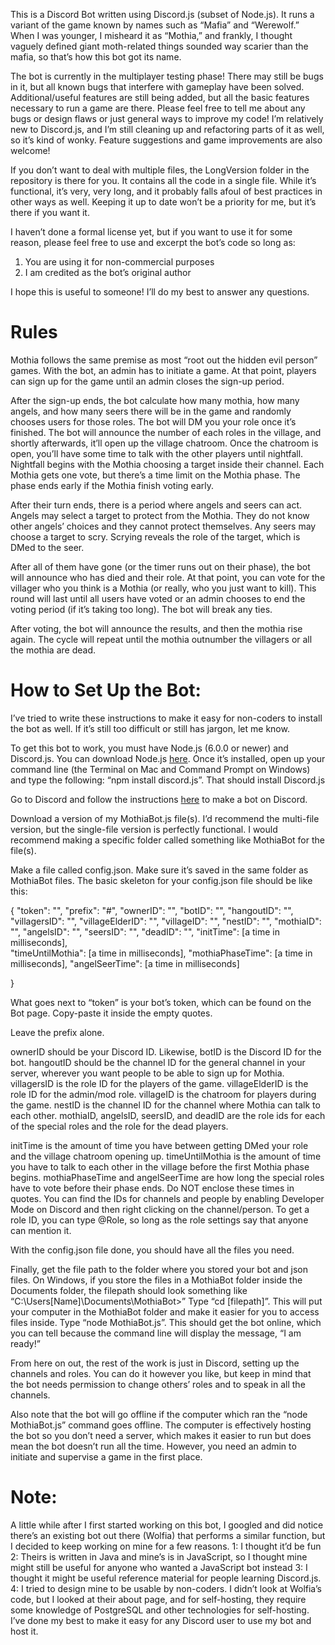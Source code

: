 This is a Discord Bot written using Discord.js (subset of Node.js). It runs a variant of the game known by names such as “Mafia” and “Werewolf.” When I was younger, I misheard it as “Mothia,” and frankly, I thought vaguely defined giant moth-related things sounded way scarier than the mafia, so that’s how this bot got its name. 

The bot is currently in the multiplayer testing phase! There may still be bugs in it, but all known bugs that interfere with gameplay have been solved. Additional/useful features are still being added, but all the basic features necessary to run a game are there.
Please feel free to tell me about any bugs or design flaws or just general ways to improve my code! I’m relatively new to Discord.js, and I’m still cleaning up and refactoring parts of it as well, so it’s kind of wonky. Feature suggestions and game improvements are also welcome! 

If you don’t want to deal with multiple files, the LongVersion folder in the repository is there for you. It contains all the code in a single file. While it’s functional, it’s very, very long, and it probably falls afoul of best practices in other ways as well. Keeping it up to date won’t be a priority for me, but it’s there if you want it.

I haven’t done a formal license yet, but if you want to use it for some reason, please feel free to use and excerpt the bot’s code so long as:
1. You are using it for non-commercial purposes
2. I am credited as the bot’s original author

I hope this is useful to someone! I’ll do my best to answer any questions.

# Rules

Mothia follows the same premise as most “root out the hidden evil person” games. With the bot, an admin has to initiate a game. At that point, players can sign up for the game until an admin closes the sign-up period. 

After the sign-up ends, the bot calculate how many mothia, how many angels, and how many seers there will be in the game and randomly chooses users for those roles. The bot will DM you your role once it’s finished. The bot will announce the number of each roles in the village, and shortly afterwards, it’ll open up the village chatroom. 
Once the chatroom is open, you’ll have some time to talk with the other players until nightfall. Nightfall begins with the Mothia choosing a target inside their channel. Each Mothia gets one vote, but there’s a time limit on the Mothia phase. The phase ends early if the Mothia finish voting early.

After their turn ends, there is a period where angels and seers can act. Angels may select a target to protect from the Mothia. They do not know other angels’ choices and they cannot protect themselves.   Any seers may choose a target to scry. Scrying reveals the role of the target, which is DMed to the seer. 

After all of them have gone (or the timer runs out on their phase), the bot will announce who has died and their role. At that point, you can vote for the villager who you think is a Mothia (or really, who you just want to kill). This round will last until all users have voted or an admin chooses to end the voting period (if it’s taking too long).
The bot will break any ties.

After voting, the bot will announce the results, and then the mothia rise again. The cycle will repeat until the mothia outnumber the villagers or all the mothia are dead.


# How to Set Up the Bot:
I’ve tried to write these instructions to make it easy for non-coders to install the bot as well. If it’s still too difficult or still has jargon, let me know.

To get this bot to work, you must have Node.js (6.0.0 or newer) and Discord.js. You can download Node.js [here](https://nodejs.org/en/). Once it’s installed, open up your command line (the Terminal on Mac and Command Prompt on Windows) and type the following: “npm install discord.js”. That should install Discord.js

Go to Discord and follow the instructions [here](https://github.com/Chikachi/DiscordIntegration/wiki/How-to-get-a-token-and-channel-ID-for-Discord) to make a bot on Discord. 

Download a version of my MothiaBot.js file(s). I’d recommend the multi-file version, but the single-file version is perfectly functional. I would recommend making a specific folder called something like MothiaBot for the file(s). 

Make a file called config.json. Make sure it’s saved in the same folder as MothiaBot files.
The basic skeleton for your config.json file should be like this:

{
  "token": "",
  "prefix": "#",
  "ownerID": "",
  "botID": "",
  "hangoutID": "",
  "villagersID": "",
  "villageElderID": "",
  "villageID": "",
  "nestID": "",
 "mothiaID": "",
  "angelsID": "",
  "seersID": "",
  "deadID": "",
  "initTime": [a time in milliseconds],  
  "timeUntilMothia": [a time in milliseconds],
  "mothiaPhaseTime": [a time in milliseconds],
  "angelSeerTime": [a time in milliseconds]

}

What goes next to “token” is your bot’s token, which can be found on the Bot page. Copy-paste it inside the empty quotes.

Leave the prefix alone. 

ownerID should be your Discord ID. Likewise, botID is the Discord ID for the bot. hangoutID should be the channel ID for the general channel in your server, wherever you want people to be able to sign up for Mothia. villagersID is the role ID for the players of the game. villageElderID is the role ID for the admin/mod role. villageID is the chatroom for players during the game. nestID is the channel ID for the channel where Mothia can talk to each other. mothiaID, angelsID, seersID, and deadID are the role ids for each of the special roles and the role for the dead players. 

initTime is the amount of time you have between getting DMed your role and the village chatroom opening up. timeUntilMothia is the amount of time you have to talk to each other in the village before the first Mothia phase begins. mothiaPhaseTime and angelSeerTime are how long the special roles have to vote before their phase ends. Do NOT enclose these times in quotes.
You can find the IDs for channels and people by enabling Developer Mode on Discord and then right clicking on the channel/person. To get a role ID, you can type \@Role, so long as the role settings say that anyone can mention it.    

With the config.json file done, you should have all the files you need. 

Finally, get the file path to the folder where you stored your bot and json files. On Windows, if you store the files in a MothiaBot folder inside the Documents folder, the filepath should look something like “C:\Users\[Name]\Documents\MothiaBot>” 
Type “cd [filepath]”. This will put your computer in the MothiaBot folder and make it easier for you to access files inside. 
Type “node MothiaBot.js”. This should get the bot online, which you can tell because the command line will display the message, “I am ready!” 

From here on out, the rest of the work is just in Discord, setting up the channels and roles. You can do it however you like, but keep in mind that the bot needs permission to change others’ roles and to speak in all the channels.

Also note that the bot will go offline if the computer which ran the “node MothiaBot.js” command goes offline. The computer is effectively hosting the bot so you don’t need a server, which makes it easier to run but does mean the bot doesn’t run all the time. However, you need an admin to initiate and supervise a game in the first place. 


# Note: 
A little while after I first started working on this bot, I googled and did notice there’s an existing bot out there (Wolfia) that performs a similar function, but I decided to keep working on mine for a few reasons. 
1: I thought it’d be fun 
2: Theirs is written in Java and mine’s is in JavaScript, so I thought mine might still be useful for anyone who wanted a JavaScript bot instead 
3: I thought it might be useful reference material for people learning Discord.js.
4: I tried to design mine to be usable by non-coders. I didn’t look at Wolfia’s code, but I looked at their about page, and for self-hosting, they require some knowledge of PostgreSQL and other technologies for self-hosting. I’ve done my best to make it easy for any Discord user to use my bot and host it.







